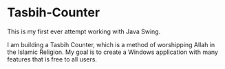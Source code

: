 # Tasbih-Counter

This is my first ever attempt working with Java Swing.

I am building a Tasbih Counter, which is a method of worshipping Allah in the Islamic Religion. My goal is to create a Windows application with many features that is free to all users.
